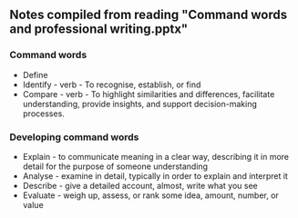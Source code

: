 ## Notes compiled from reading "Command words and professional writing.pptx"

### Command words
- Define
- Identify - verb - To recognise, establish, or find
- Compare - verb - To highlight similarities and differences, facilitate understanding, provide insights, and support decision-making processes.

### Developing command words

- Explain - to communicate meaning in a clear way, describing it in more detail for the purpose of someone understanding
- Analyse - examine in detail, typically in order to explain and interpret it
- Describe - give a detailed account, almost, write what you see
- Evaluate - weigh up, assess, or rank some idea, amount, number, or value

